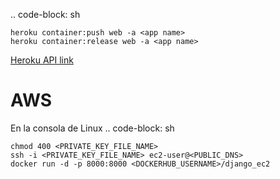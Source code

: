 
.. code-block: sh

    heroku container:push web -a <app name>
    heroku container:release web -a <app name>  

[Heroku API link](https://fast-api-municipalidad.herokuapp.com/docs)


# AWS
En la consola de Linux
.. code-block: sh

    chmod 400 <PRIVATE_KEY_FILE_NAME>
    ssh -i <PRIVATE_KEY_FILE_NAME> ec2-user@<PUBLIC_DNS>
    docker run -d -p 8000:8000 <DOCKERHUB_USERNAME>/django_ec2